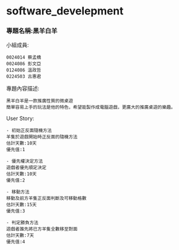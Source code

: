 # software_develepment

### 專題名稱:黑羊白羊 ###

小組成員:

    0024014 蔡孟橋
    0024086 彭文亞
    0124086 溫政哲
    0224503 古惠君
    
專題內容描述:

    黑羊白羊是一款推廣性質的微桌遊
    簡單容易上手的玩法是他的特色，希望能製作成電腦遊戲，更廣大的推廣桌遊的樂趣。

User Story:

    - 初始正反面隨機方法
    羊隻於遊戲開始時正反面的隨機方法
    估計天數:10天
    優先值:1
    
    - 優先權決定方法
    遊戲者優先順定決定
    估計天數:10天
    優先值:2
    
    - 移動方法
    移動及前方羊隻正反面判斷及可移動格數
    估計天數:15天
    優先值:3
    
    - 判定勝負方法
    遊戲者誰先將已方羊隻全數移至對面
    估計天數:7天
    優先值:4
